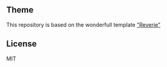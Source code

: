 ## Theme

This repository is based on the wonderfull template ["Reverie"](https://github.com/amitmerchant1990/reverie)

## License

MIT
